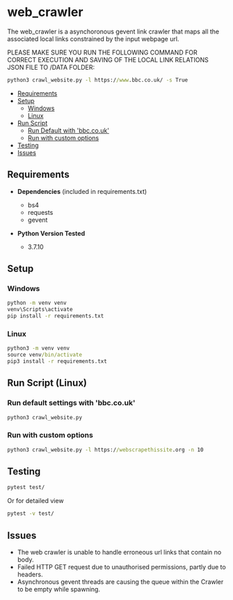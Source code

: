 # web_crawler
The web_crawler is a asynchoronous gevent link crawler that maps all the associated local links constrained by the input webpage url.

PLEASE MAKE SURE YOU RUN THE FOLLOWING COMMAND FOR CORRECT EXECUTION AND SAVING OF THE LOCAL LINK RELATIONS JSON FILE TO /DATA FOLDER:
```cmd
python3 crawl_website.py -l https://www.bbc.co.uk/ -s True 
```

- [Requirements](#requirements)
- [Setup](#setup)
    -   [Windows](#windows)
    -   [Linux](#linux)
- [Run Script](#run-script-(linux))
    -   [Run Default with 'bbc.co.uk'](#run-default-settings-with-'bbc.co.uk')
    -   [Run with custom options](#run-with-custom-options)
- [Testing](#testing)
- [Issues](#issues)
## Requirements
- **Dependencies** (included in requirements.txt)
    - bs4
    - requests
    - gevent
  
- **Python Version Tested**
  - 3.7.10

## Setup

### Windows
```cmd
python -m venv venv
venv\Scripts\activate
pip install -r requirements.txt
```

### Linux
```cmd
python3 -m venv venv
source venv/bin/activate
pip3 install -r requirements.txt
```
## Run Script (Linux)

### Run default settings with 'bbc.co.uk'
```cmd
python3 crawl_website.py
```
### Run with custom options
```cmd
python3 crawl_website.py -l https://webscrapethissite.org -n 10
```
## Testing
```cmd
pytest test/
```
Or for detailed view
```cmd
pytest -v test/
```
## Issues
- The web crawler is unable to handle erroneous url links that contain no body.
- Failed HTTP GET request due to unauthorised permissions, partly due to headers.
- Asynchronous gevent threads are causing the queue within the Crawler to be empty while spawning.